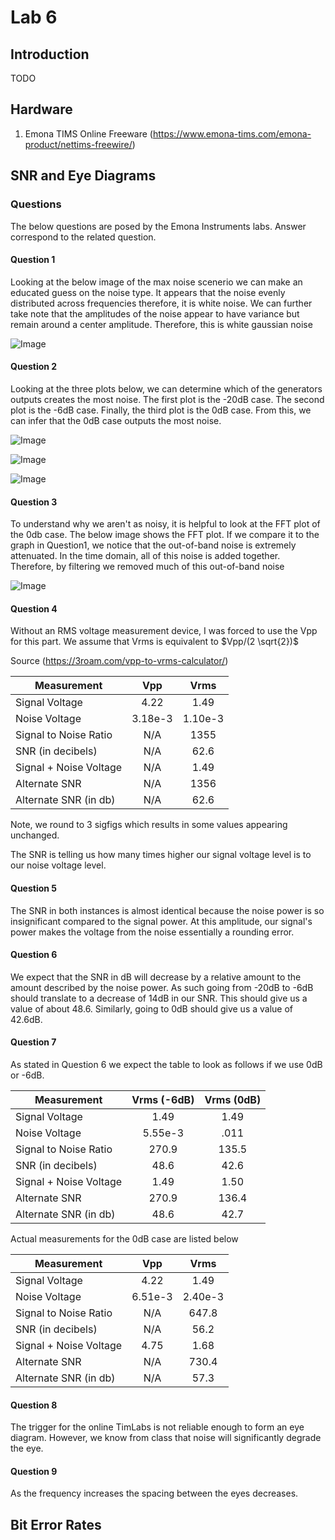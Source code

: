 # Lab 6

## Introduction
TODO

## Hardware
1. Emona TIMS Online Freeware (https://www.emona-tims.com/emona-product/nettims-freewire/)

## SNR and Eye Diagrams
### Questions
The below questions are posed by the Emona Instruments labs. Answer correspond to the related question.

#### Question 1
Looking at the below image of the max noise scenerio we can make an educated guess on the noise type. It appears that the noise evenly distributed across frequencies therefore, it is white noise. We can further take note that the amplitudes of the noise appear to have variance but remain around a center amplitude. Therefore, this is white gaussian noise

![Image](https://github.com/Ryankearns9/DigComm_Lab6/blob/main/imgs/SNR_Eye/Part1_0db_fft.png)

#### Question 2
Looking at the three plots below, we can determine which of the generators outputs creates the most noise. The first plot is the -20dB case. The second plot is the -6dB case. Finally, the third plot is the 0dB case. From this, we can infer that the 0dB case outputs the most noise.

![Image](https://github.com/Ryankearns9/DigComm_Lab6/blob/main/imgs/SNR_Eye/Part1_0db.png)

![Image](https://github.com/Ryankearns9/DigComm_Lab6/blob/main/imgs/SNR_Eye/Part1_6db.png)

![Image](https://github.com/Ryankearns9/DigComm_Lab6/blob/main/imgs/SNR_Eye/Part1.png)

#### Question 3
To understand why we aren't as noisy, it is helpful to look at the FFT plot of the 0db case. The below image shows the FFT plot. If we compare it to the graph in Question1, we notice that the out-of-band noise is extremely attenuated. In the time domain, all of this noise is added together. Therefore, by filtering we removed much of this out-of-band noise

![Image](https://github.com/Ryankearns9/DigComm_Lab6/blob/main/imgs/SNR_Eye/Part2_BPF_0db_fft.png)

#### Question 4
Without an RMS voltage measurement device, I was forced to use the Vpp for this part. We assume that Vrms is equivalent to $Vpp/(2 \sqrt{2})$

Source (https://3roam.com/vpp-to-vrms-calculator/)

| Measurement            | Vpp          | Vrms           |
| ----------             |:------------:| :------------: |
| Signal Voltage         | 4.22         | 1.49           |
| Noise Voltage          | 3.18e-3      | 1.10e-3        |
| Signal to Noise Ratio  | N/A          | 1355           |
| SNR (in decibels)      | N/A          | 62.6           |
| Signal + Noise Voltage | N/A          | 1.49           |
| Alternate SNR          | N/A          | 1356           |
| Alternate SNR (in db)  | N/A          | 62.6           |

Note, we round to 3 sigfigs which results in some values appearing unchanged.

The SNR is telling us how many times higher our signal voltage level is to our noise voltage level.

#### Question 5
The SNR in both instances is almost identical because the noise power is so insignificant compared to the signal power. At this amplitude, our signal's power makes the voltage from the noise essentially a rounding error.

#### Question 6
We expect that the SNR in dB will decrease by a relative amount to the amount described by the noise power. As such going from -20dB to -6dB should translate to a decrease of 14dB in our SNR. This should give us a value of about 48.6. Similarly, going to 0dB should give us a value of 42.6dB.

#### Question 7
As stated in Question 6 we expect the table to look as follows if we use 0dB or -6dB.

| Measurement            | Vrms (-6dB)  | Vrms (0dB)     |
| ----------             |:------------:| :------------: |
| Signal Voltage         | 1.49         | 1.49           |
| Noise Voltage          | 5.55e-3      | .011           |
| Signal to Noise Ratio  | 270.9        | 135.5          |
| SNR (in decibels)      | 48.6         | 42.6           |
| Signal + Noise Voltage | 1.49         | 1.50           |
| Alternate SNR          | 270.9        | 136.4          |
| Alternate SNR (in db)  | 48.6         | 42.7           |

Actual measurements for the 0dB case are listed below

| Measurement            | Vpp          | Vrms           |
| ----------             |:------------:| :------------: |
| Signal Voltage         | 4.22         | 1.49           |
| Noise Voltage          | 6.51e-3      | 2.40e-3        |
| Signal to Noise Ratio  | N/A          | 647.8          |
| SNR (in decibels)      | N/A          | 56.2           |
| Signal + Noise Voltage | 4.75         | 1.68           |
| Alternate SNR          | N/A          | 730.4          |
| Alternate SNR (in db)  | N/A          | 57.3           |

#### Question 8
The trigger for the online TimLabs is not reliable enough to form an eye diagram. However, we know from class that noise will significantly degrade the eye.

#### Question 9
As the frequency increases the spacing between the eyes decreases.

## Bit Error Rates

